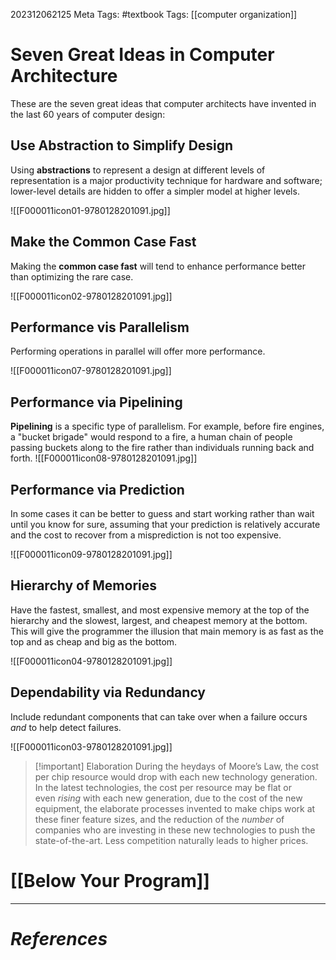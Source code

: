 202312062125
Meta Tags: #textbook 
Tags: [[computer organization]]

# Seven Great Ideas in Computer Architecture

These are the seven great ideas that computer architects have invented in the last 60 years of computer design:

## Use Abstraction to Simplify Design

Using **abstractions** to represent a design at different levels of representation is a major productivity technique for hardware and software; lower-level details are hidden to offer a simpler model at higher levels. 

![[F000011icon01-9780128201091.jpg]]
## Make the Common Case Fast

Making the **common case fast** will tend to enhance performance better than optimizing the rare case.

![[F000011icon02-9780128201091.jpg]]

## Performance vis Parallelism

Performing operations in parallel will offer more performance.

![[F000011icon07-9780128201091.jpg]]

## Performance via Pipelining

**Pipelining** is a specific type of parallelism. For example, before fire engines, a "bucket brigade" would respond to a fire, a human chain of people passing buckets along to the fire rather than individuals running back and forth.
![[F000011icon08-9780128201091.jpg]]

## Performance via Prediction

In some cases it can be better to guess and start working rather than wait until you know for sure, assuming that your prediction is relatively accurate and the cost to recover from a misprediction is not too expensive.

![[F000011icon09-9780128201091.jpg]]

## Hierarchy of Memories

Have the fastest, smallest, and most expensive memory at the top of the hierarchy and the slowest, largest, and cheapest memory at the bottom. This will give the programmer the illusion that main memory is as fast as the top and as cheap and big as the bottom.

![[F000011icon04-9780128201091.jpg]]

## Dependability via Redundancy

Include redundant components that can take over when a failure occurs *and* to help detect failures.

![[F000011icon03-9780128201091.jpg]]

>[!important] Elaboration
>During the heydays of Moore’s Law, the cost per chip resource would drop with each new technology generation. In the latest technologies, the cost per resource may be flat or even _rising_ with each new generation, due to the cost of the new equipment, the elaborate processes invented to make chips work at these finer feature sizes, and the reduction of the _number_ of companies who are investing in these new technologies to push the state-of-the-art. Less competition naturally leads to higher prices.

# [[Below Your Program]]

---
# *References*